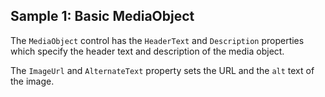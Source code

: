 ## Sample 1: Basic MediaObject

The `MediaObject` control has the `HeaderText` and `Description` properties which specify the header text and description of the media object. 

The `ImageUrl` and `AlternateText` property sets the URL and the `alt` text of the image.



